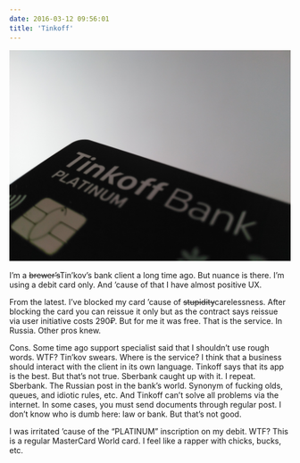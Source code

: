 ```yaml
---
date: 2016-03-12 09:56:01
title: 'Tinkoff'
---
```


![Tinkoff Black](tinkoff.jpg)

I’m a ~~brewer’s~~Tin’kov’s bank client a long time ago. But nuance is there. I’m using a debit card
only. And ’cause of that I have almost positive UX.

From the latest. I’ve blocked my card ’cause of ~~stupidity~~carelessness. After blocking the card
you can reissue it only but as the contract says reissue via user initiative costs 290₽. But for me
it was free. That is the service. In Russia. Other pros knew.

Cons. Some time ago support specialist said that I shouldn’t use rough words. WTF? Tin’kov swears.
Where is the service? I think that a business should interact with the client in its own language.
Tinkoff says that its app is the best. But that’s not true. Sberbank caught up with it. I repeat.
Sberbank. The Russian post in the bank’s world. Synonym of fucking olds, queues, and idiotic rules,
etc. And Tinkoff can’t solve all problems via the internet. In some cases, you must send documents
through regular post. I don’t know who is dumb here: law or bank. But that’s not good.

I was irritated ’cause of the “PLATINUM” inscription on my debit. WTF? This is a regular MasterCard
World card. I feel like a rapper with chicks, bucks, etc.

